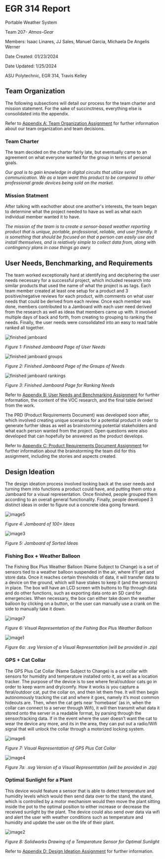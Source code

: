 # EGR 314 Report

Portable Weather System

Team 207- _Atmos-Gear_

Members: Isaac Linares, JJ Sales, Manuel Garcia, Michaela De Angelis Werner

Date Created: 01/23/2024

Date Updated: 1/25/2024

ASU Polytechnic, EGR 314, Travis Kelley

## Team Organization

The following subsections will detail our process for the team charter and mission statement. For the sake of
succinctness, everything else is consolidated into the appendix.

Refer to [Appendix A: Team Organization Assignment](teamorganization) 
for further information about our team organization and team decisions.

### Team Charter

The team decided on the charter fairly late, but eventually came to an agreement on what everyone wanted
for the group in terms of personal goals.

_Our goal is to gain knowledge in digital circuits that utilize serial communication. 
We as a team want this product to be compared to other professional grade devices being sold on the market._

### Mission Statment

After talking with eachother about one another's interests, the team began to determine what the project
needed to have as well as what each individual member wanted it to have. 

_The mission of the team is to create a sensor-based weather reporting product that is unique, portable, 
professional, reliable, and user friendly. It is something that should be focused on that a person can easily
use and install themselves, and is relatively simple to collect data from, along with contingency plans in case things go awry._

## User Needs, Benchmarking, and Requirements

The team worked exceptionally hard at identifying and deciphering the user needs necessary for a successful project, which included research into similar products that used the name of what the project is as tags. Each team member created at least one setup for a product and 3 positive/negative reviews for each product, with comments on what user needs that could be derived from each review. Once each member was done, members contributed to a Jamboard with each user need derived from the research as well as ideas that members came up with. It involved multiple days of back and forth, from creating to grouping to ranking the needs. Finally, the user needs were consolidated into an easy to read table ranked all together. 

![finished jamboard](https://github.com/Team207-S2024/team207-s2024/assets/156377035/2ac812a8-3b55-4e04-ae91-dae0052d43f2)

_Figure 1: Finished Jamboard Page of User Needs_

![finished jamboard groups](https://github.com/Team207-S2024/team207-s2024/assets/156377035/f76e13a6-ce90-4a6b-9a01-4b5c41783925)

_Figure 2: Finished Jamboard Page of the Groups of Needs_

![finished jamboard rankings](https://github.com/Team207-S2024/team207-s2024/assets/156377035/f3bcb418-bae8-489a-8c10-d187e2fbfd16)

_Figure 3: Finished Jamboard Page for Ranking Needs_

Refer to [Appendix B: User Needs and Benchmarking Assignment](userneeds-benchmarking)
for further information, the content of the VOC research, and the final table derived from the work. 

The PRD (Product Requirements Document) was developed soon after, which involved creating unique scenarios for a potential product in order to generate further ideas as well as brainstorming potential stakeholders and what each person wanted from the project. Open questions were also developed that can hopefully be answered as the product develops. 

Refer to [Appendix C: Product Requirements Document Assignment](productrequirements)
for further information about the brainstorming the team did for this assignment, including the stories and aspects created.

## Design Ideation

The design ideation process involved looking back at the user needs and turning them into functions a product could have, and putting them onto a Jamboard for a visual representation. Once finished, people grouped them according to an overall general functionality. Finally, people developed 3 distinct ideas in order to figure out a concrete idea going forward.

![image5](https://github.com/Team207-S2024/team207-s2024/assets/156377035/c6f79873-33ad-46b4-95e5-f77cf2fe6bc5)

_Figure 4: Jamboard of 100+ Ideas_

![image3](https://github.com/Team207-S2024/team207-s2024/assets/156377035/05bf809c-ae8a-430f-bfd4-adbaf3a57823)

_Figure 5: Jamboard of Sorted Ideas_

### Fishing Box + Weather Balloon

The Fishing Box Plus Weather Balloon (Name Subject to Change) is a set of sensors tied to a weather balloon suspended in the air, where it’ll get and store data. Once it reaches certain thresholds of data, it will transfer data to a device on the ground, which will have stakes to keep it (and the sensors) in place. The box will have an LCD screen with buttons to flip through data and do other functions, such as exporting data onto an SD card for emergencies. When necessary, the box can either take down the weather balloon by clicking on a button, or the user can manually use a crank on the side to manually take it down.

![image7](https://github.com/Team207-S2024/team207-s2024/assets/156377035/e3151873-df6c-43e4-ad2b-46fe11cc6450)

_Figure 6: Visual Representation of the Fishing Box Plus Weather Balloon_

![image1](https://github.com/Team207-S2024/team207-s2024/assets/156377035/0c427504-2fb9-4878-b487-55d578584596)

_Figure 6a: .svg Version of a Visual Representation (will be provided in .zip)_

### GPS + Cat Collar

The GPS Plus Cat Collar (Name Subject to Change) is a cat collar with sensors for humidity and temperature installed onto it, as well as a location tracker. The purpose of the device is to see where feral/outdoor cats go in order to keep warm and dry/comfy. How it works is you capture a feral/outdoor cat, put the collar on, and then let them free. It will then begin autonomously tracking the cat and where it goes, namely it’s most common hideouts are. Then, when the cat gets near ‘homebase’ (as in, when the collar can connect to a server through Wifi), it will then transmit what data it stored onto the server in a readable format, by parsing through the sensor/tracking data. If in the event where the user doesn’t want the cat to wear the device any more, and its in the area, they can put out a radio/Wifi signal that will unlock the collar through a motorized locking system. 

![image6](https://github.com/Team207-S2024/team207-s2024/assets/156377035/1fd00c4e-63b4-4b71-bf99-68123fe1c7a1)

_Figure 7: Visual Representation of GPS Plus Cat Collar_

![image4](https://github.com/Team207-S2024/team207-s2024/assets/156377035/79927f99-460f-4052-906a-408744bbc65d)

_Figure 7a: .svg Version of a Visual Representation (will be provided in .zip)_

### Optimal Sunlight for a Plant

This device would feature a sensor that is able to detect temperature and humidity levels which would then send data over to the stand, the stand, which is controlled by a motor mechanism would then move the plant sitting inside the pot to the optimal position to either increase or decrease the received sunlight by the plant. The device could also send over data via wifi and alert the user with weather conditions such as temperature and humidity and update the user on the life of their plant.  

![image2](https://github.com/Team207-S2024/team207-s2024/assets/156377035/eae8ae64-4bde-4a5f-b422-1e579a1550ce)

_Figure 8: Solidworks Drawing of a Temperature Sensor for Optimal Sunlight_

Refer to [Appendix D: Design Ideation Assignment](designideation)
for further information.


